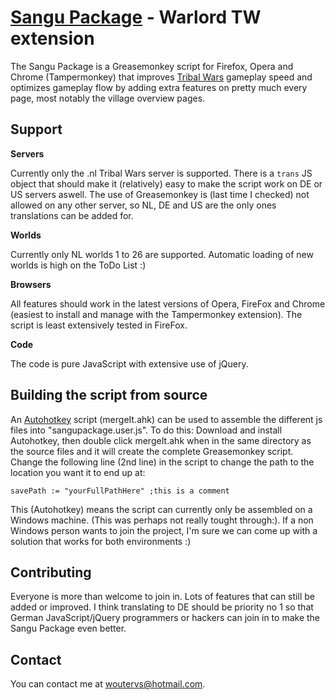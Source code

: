 [Sangu Package](http://www.sangu.be) - Warlord TW extension
=============

The Sangu Package is a Greasemonkey script for Firefox, 
Opera and Chrome (Tampermonkey) that improves [Tribal Wars](http://www.tribalwars.nl) gameplay speed 
and optimizes gameplay flow by
adding extra features on pretty much every page, most notably the village overview pages.

Support
-------

**Servers**

Currently only the .nl Tribal Wars server is supported. There is a `trans` JS object that should
make it (relatively) easy to make the script work on DE or US servers aswell. The use of Greasemonkey is (last
time I checked) not allowed on any other server, so NL, DE and US are the only ones translations
can be added for.

**Worlds**

Currently only NL worlds 1 to 26 are supported. Automatic loading of new worlds is high on the ToDo List :)

**Browsers**

All features should work in the latest versions of Opera, FireFox and Chrome (easiest to install and manage with the Tampermonkey extension). 
The script is least extensively tested in FireFox.

**Code**

The code is pure JavaScript with extensive use of jQuery.

Building the script from source
-------------------------------

An [Autohotkey](http://www.autohotkey.com) script (mergeIt.ahk) can be used to assemble the different js files
into "sangupackage.user.js".
To do this: Download and install Autohotkey, then double click mergeIt.ahk when in the same directory as the source files
and it will create the complete Greasemonkey script. Change the following line (2nd line) in the script to change the path
to the location you want it to end up at:

    savePath := "yourFullPathHere" ;this is a comment

This (Autohotkey) means the script can currently only be assembled on a Windows machine. (This was perhaps not really
tought through:). If a non Windows person wants to join the project, I'm sure we can come up with a solution that works
for both environments :)

Contributing
------------

Everyone is more than welcome to join in. Lots of features that can still be added or improved. 
I think translating to DE should be priority no 1 so that German JavaScript/jQuery programmers or hackers can join
in to make the Sangu Package even better.

Contact
-------

You can contact me at woutervs@hotmail.com.
